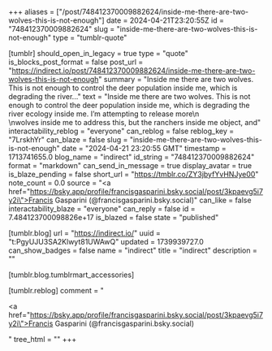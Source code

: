 +++
aliases = ["/post/748412370009882624/inside-me-there-are-two-wolves-this-is-not-enough"]
date = 2024-04-21T23:20:55Z
id = "748412370009882624"
slug = "inside-me-there-are-two-wolves-this-is-not-enough"
type = "tumblr-quote"

[tumblr]
should_open_in_legacy = true
type = "quote"
is_blocks_post_format = false
post_url = "https://indirect.io/post/748412370009882624/inside-me-there-are-two-wolves-this-is-not-enough"
summary = "Inside me there are two wolves. This is not enough to control the deer population inside me, which is degrading the river..."
text = "Inside me there are two wolves. This is not enough to control the deer population inside me, which is degrading the river ecology inside me. I’m attempting to release more\n<br/>\nwolves inside me to address this, but the ranchers inside me object, and"
interactability_reblog = "everyone"
can_reblog = false
reblog_key = "7LrskhYr"
can_blaze = false
slug = "inside-me-there-are-two-wolves-this-is-not-enough"
date = "2024-04-21 23:20:55 GMT"
timestamp = 1713741655.0
blog_name = "indirect"
id_string = "748412370009882624"
format = "markdown"
can_send_in_message = true
display_avatar = true
is_blaze_pending = false
short_url = "https://tmblr.co/ZY3jbyfYvHNJye00"
note_count = 0.0
source = "<a href=\"https://bsky.app/profile/francisgasparini.bsky.social/post/3kpaevg5i7y2i\">Francis Gasparini (@francisgasparini.bsky.social)</a>"
can_like = false
interactability_blaze = "everyone"
can_reply = false
id = 7.484123700098826e+17
is_blazed = false
state = "published"

[tumblr.blog]
url = "https://indirect.io/"
uuid = "t:PgyUJU3SA2Klwyt81UWAwQ"
updated = 1739939727.0
can_show_badges = false
name = "indirect"
title = "indirect"
description = ""

[tumblr.blog.tumblrmart_accessories]

[tumblr.reblog]
comment = "<p><a href=\"https://bsky.app/profile/francisgasparini.bsky.social/post/3kpaevg5i7y2i\">Francis Gasparini (@francisgasparini.bsky.social)</a></p>"
tree_html = ""
+++
